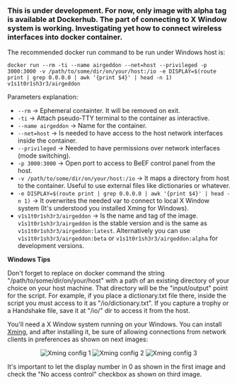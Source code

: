 ### This is under development. For now, only image with alpha tag is available at Dockerhub. The part of connecting to X Window system is working. Investigating yet how to connect wireless interfaces into docker container.

The recommended docker run command to be run under Windows host is:

```
docker run --rm -ti --name airgeddon --net=host --privileged -p 3000:3000 -v /path/to/some/dir/on/your/host:/io -e DISPLAY=$(route print | grep 0.0.0.0 | awk '{print $4}' | head -n 1) v1s1t0r1sh3r3/airgeddon
```

Parameters explanation:

 - `--rm` -> Ephemeral containter. It will be removed on exit.
 - `-ti` -> Attach pseudo-TTY terminal to the container as interactive.
 - `--name airgeddon` -> Name for the container.
 - `--net=host` -> Is needed to have access to the host network interfaces inside the container.
 - `--privileged` -> Needed to have permissions over network interfaces (mode switching).
 - `-p 3000:3000` -> Open port to access to BeEF control panel from the host.
 - `-v /path/to/some/dir/on/your/host:/io` -> It maps a directory from host to the container. Useful to use external files like dictionaries or whatever.
 - `-e DISPLAY=$(route print | grep 0.0.0.0 | awk '{print $4}' | head -n 1)` -> It overwrites the needed var to connect to local X Window system (It's understood you installed Xming for Windows).
 - `v1s1t0r1sh3r3/airgeddon` -> Is the name and tag of the image. `v1s1t0r1sh3r3/airgeddon` is the stable version and is the same as `v1s1t0r1sh3r3/airgeddon:latest`. Alternatively you can use `v1s1t0r1sh3r3/airgeddon:beta` or `v1s1t0r1sh3r3/airgeddon:alpha` for development versions.

**Windows Tips**

Don't forget to replace on docker command the string "/path/to/some/dir/on/your/host" with a path of an existing directory of your choice on your host machine. That directory will be the "input/output" point for the script. For example, if you place a dictionary.txt file there, inside the script you must access to it as "/io/dictionary.txt". If you capture a trophy or a Handshake file, save it at "/io/" dir to access it from the host.

You'll need a X Window system running on your Windows. You can install [Xming], and after installing it, be sure of allowing connections from network clients in preferences as shown on next images:
<p align="center">
	<img src="https://raw.githubusercontent.com/v1s1t0r1sh3r3/airgeddon/docker/imgs/wiki/xming1.png" title="Xming config 1">
	<img src="https://raw.githubusercontent.com/v1s1t0r1sh3r3/airgeddon/docker/imgs/wiki/xming2.png" title="Xming config 2">
	<img src="https://raw.githubusercontent.com/v1s1t0r1sh3r3/airgeddon/docker/imgs/wiki/xming3.png" title="Xming config 3">
</p>

It's important to let the display number in 0 as shown in the first image and check the "No access control" checkbox as shown on third image.

[Xming]: http://www.straightrunning.com/XmingNotes/

